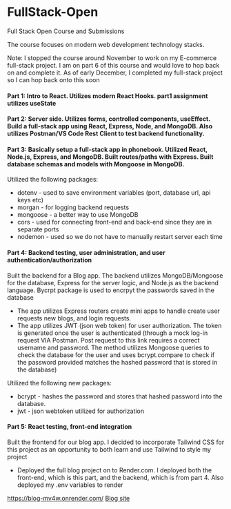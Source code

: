# FullStack-Open
Full Stack Open Course and Submissions

The course focuses on modern web development technology stacks. 

Note: I stopped the course around November to work on my E-commerce full-stack project. I am on part 6 of this course and would love to hop back on and complete it. 
As of early December, I completed my full-stack project so I can hop back onto this soon 

#### Part 1: Intro to React. Utilizes modern React Hooks. part1 assignment utilizes useState  

#### Part 2: Server side. Utilizes forms, controlled components, useEffect. Build a full-stack app using React, Express, Node, and MongoDB. Also utilizes Postman/VS Code Rest Client to test backend functionality.  

#### Part 3: Basically setup a full-stack app in phonebook. Utilized React, Node.js, Express, and MongoDB. Built routes/paths with Express. Built database schemas and models with Mongoose in MongoDB.  
Utilized the following packages:  
- dotenv - used to save environment variables (port, database url, api keys etc)   
- morgan - for logging backend requests   
- mongoose - a better way to use MongoDB     
- cors - used for connecting front-end and back-end since they are in separate ports  
- nodemon - used so we do not have to manually restart server each time  

#### Part 4: Backend testing, user administration, and user authentication/authorization
Built the backend for a Blog app. The backend utilizes MongoDB/Mongoose for the database, Express for 
the server logic, and Node.js as the backend language. Bycrpt package is used to encrpyt the passwords saved in the database

- The app utilizes Express routers create mini apps to handle create user requests new blogs, and login requests. 
- The app utilizes JWT (json web token) for user authorization. The token is generated once the user is authenticated (through a mock log-in request VIA Postman. Post request to this link requires a correct username and password. The method utilizes Mongoose queries to check the database for the user and uses bcrypt.compare to check if the password provided matches the hashed password that is stored in the database)

Utilized the following new packages:
- bcrypt - hashes the password and stores that hashed password into the database. 
- jwt - json webtoken utilized for authorization 
     
#### Part 5: React testing, front-end integration
Built the frontend for our blog app. I decided to incorporate Tailwind CSS for this project as an opportunity to both learn and use Tailwind to style my project   

- Deployed the full blog project on to Render.com. I deployed both the front-end, which is this part, and the backend, which is from part 4. Also deployed my .env variables to render  

https://blog-mv4w.onrender.com/
[Blog site](https://blog-mv4w.onrender.com/)


